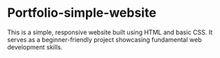 # Portfolio-simple-website
This is a simple, responsive website built using HTML and basic CSS. It serves as a beginner-friendly project showcasing fundamental web development skills. 

